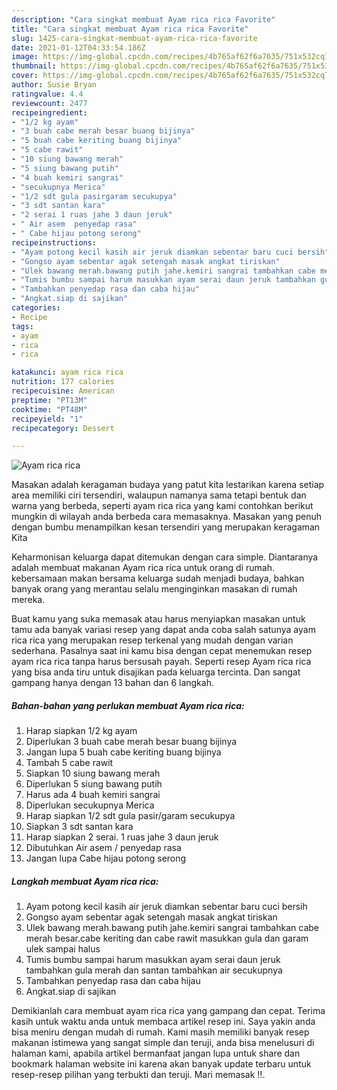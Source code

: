 ```yaml
---
description: "Cara singkat membuat Ayam rica rica Favorite"
title: "Cara singkat membuat Ayam rica rica Favorite"
slug: 1425-cara-singkat-membuat-ayam-rica-rica-favorite
date: 2021-01-12T04:33:54.186Z
image: https://img-global.cpcdn.com/recipes/4b765af62f6a7635/751x532cq70/ayam-rica-rica-foto-resep-utama.jpg
thumbnail: https://img-global.cpcdn.com/recipes/4b765af62f6a7635/751x532cq70/ayam-rica-rica-foto-resep-utama.jpg
cover: https://img-global.cpcdn.com/recipes/4b765af62f6a7635/751x532cq70/ayam-rica-rica-foto-resep-utama.jpg
author: Susie Bryan
ratingvalue: 4.4
reviewcount: 2477
recipeingredient:
- "1/2 kg ayam"
- "3 buah cabe merah besar buang bijinya"
- "5 buah cabe keriting buang bijinya"
- "5 cabe rawit"
- "10 siung bawang merah"
- "5 siung bawang putih"
- "4 buah kemiri sangrai"
- "secukupnya Merica"
- "1/2 sdt gula pasirgaram secukupya"
- "3 sdt santan kara"
- "2 serai 1 ruas jahe 3 daun jeruk"
- " Air asem  penyedap rasa"
- " Cabe hijau potong serong"
recipeinstructions:
- "Ayam potong kecil kasih air jeruk diamkan sebentar baru cuci bersih"
- "Gongso ayam sebentar agak setengah masak angkat tiriskan"
- "Ulek bawang merah.bawang putih jahe.kemiri sangrai tambahkan cabe merah besar.cabe keriting dan cabe rawit masukkan gula dan garam ulek sampai halus"
- "Tumis bumbu sampai harum masukkan ayam serai daun jeruk tambahkan gula merah dan santan tambahkan air secukupnya"
- "Tambahkan penyedap rasa dan caba hijau"
- "Angkat.siap di sajikan"
categories:
- Recipe
tags:
- ayam
- rica
- rica

katakunci: ayam rica rica 
nutrition: 177 calories
recipecuisine: American
preptime: "PT13M"
cooktime: "PT48M"
recipeyield: "1"
recipecategory: Dessert

---
```



![Ayam rica rica](https://img-global.cpcdn.com/recipes/4b765af62f6a7635/751x532cq70/ayam-rica-rica-foto-resep-utama.jpg)

Masakan adalah keragaman budaya yang patut kita lestarikan karena setiap area memiliki ciri tersendiri, walaupun namanya sama tetapi bentuk dan warna yang berbeda, seperti ayam rica rica yang kami contohkan berikut mungkin di wilayah anda berbeda cara memasaknya. Masakan yang penuh dengan bumbu menampilkan kesan tersendiri yang merupakan keragaman Kita



Keharmonisan keluarga dapat ditemukan dengan cara simple. Diantaranya adalah membuat makanan Ayam rica rica untuk orang di rumah. kebersamaan makan bersama keluarga sudah menjadi budaya, bahkan banyak orang yang merantau selalu menginginkan masakan di rumah mereka.

Buat kamu yang suka memasak atau harus menyiapkan masakan untuk tamu ada banyak variasi resep yang dapat anda coba salah satunya ayam rica rica yang merupakan resep terkenal yang mudah dengan varian sederhana. Pasalnya saat ini kamu bisa dengan cepat menemukan resep ayam rica rica tanpa harus bersusah payah.
Seperti resep Ayam rica rica yang bisa anda tiru untuk disajikan pada keluarga tercinta. Dan sangat gampang hanya dengan 13 bahan dan 6 langkah.


<!--inarticleads1-->

##### Bahan-bahan yang perlukan membuat Ayam rica rica:

1. Harap siapkan 1/2 kg ayam
1. Diperlukan 3 buah cabe merah besar buang bijinya
1. Jangan lupa 5 buah cabe keriting buang bijinya
1. Tambah 5 cabe rawit
1. Siapkan 10 siung bawang merah
1. Diperlukan 5 siung bawang putih
1. Harus ada 4 buah kemiri sangrai
1. Diperlukan secukupnya Merica
1. Harap siapkan 1/2 sdt gula pasir/garam secukupya
1. Siapkan 3 sdt santan kara
1. Harap siapkan 2 serai. 1 ruas jahe 3 daun jeruk
1. Dibutuhkan  Air asem / penyedap rasa
1. Jangan lupa  Cabe hijau potong serong




<!--inarticleads2-->

##### Langkah membuat  Ayam rica rica:

1. Ayam potong kecil kasih air jeruk diamkan sebentar baru cuci bersih
1. Gongso ayam sebentar agak setengah masak angkat tiriskan
1. Ulek bawang merah.bawang putih jahe.kemiri sangrai tambahkan cabe merah besar.cabe keriting dan cabe rawit masukkan gula dan garam ulek sampai halus
1. Tumis bumbu sampai harum masukkan ayam serai daun jeruk tambahkan gula merah dan santan tambahkan air secukupnya
1. Tambahkan penyedap rasa dan caba hijau
1. Angkat.siap di sajikan




Demikianlah cara membuat ayam rica rica yang gampang dan cepat. Terima kasih untuk waktu anda untuk membaca artikel resep ini. Saya yakin anda bisa meniru dengan mudah di rumah. Kami masih memiliki banyak resep makanan istimewa yang sangat simple dan teruji, anda bisa menelusuri di halaman kami, apabila artikel bermanfaat jangan lupa untuk share dan bookmark halaman website ini karena akan banyak update terbaru untuk resep-resep pilihan yang terbukti dan teruji. Mari memasak !!. 
